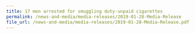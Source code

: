 ```yaml
---
title: 17 men arrested for smuggling duty-unpaid cigarettes 
permalink: /news-and-media/media-releases/2019-01-28-Media-Release
file_url: /news-and-media/media-releases/2019-01-28-Media-Release.pdf
---
```

